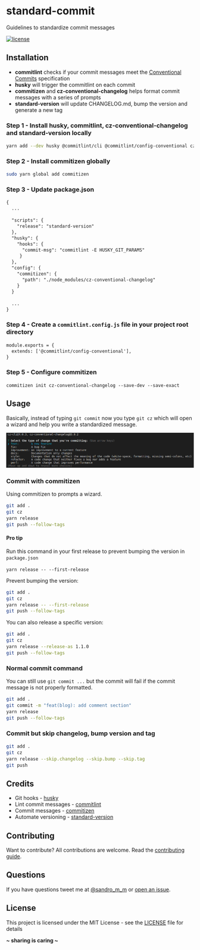 # standard-commit

Guidelines to standardize commit messages

[![license](https://img.shields.io/badge/License-MIT-blue.svg?style=flat)](LICENSE)

## Installation

- **commitlint** checks if your commit messages meet the [Conventional Commits](https://conventionalcommits.org/) specification
- **husky** will trigger the commitlint on each commit
- **commitizen** and **cz-conventional-changelog** helps format commit messages with a series of prompts
- **standard-version** will update CHANGELOG.md, bump the version and generate a new tag

### Step 1 - Install husky, commitlint, cz-conventional-changelog and standard-version locally

```sh
yarn add --dev husky @commitlint/cli @commitlint/config-conventional cz-conventional-changelog standard-version
```

### Step 2 - Install commitizen globally

```sh
sudo yarn global add commitizen
```

### Step 3 - Update package.json

```
{
  ...

  "scripts": {
    "release": "standard-version"
  },
  "husky": {
    "hooks": {
      "commit-msg": "commitlint -E HUSKY_GIT_PARAMS"
     }
  },
  "config": {
    "commitizen": {
      "path": "./node_modules/cz-conventional-changelog"
    }
  }

  ...
}
```

### Step 4 - Create a `commitlint.config.js` file in your project root directory

```
module.exports = {
  extends: ['@commitlint/config-conventional'],
}
```

### Step 5 - Configure commitizen

`commitizen init cz-conventional-changelog --save-dev --save-exact`

## Usage

Basically, instead of typing `git commit` now you type `git cz` which will open a wizard and help you write a standardized message.

![Commitizen template](docs/img/commitizen_01.png)

### Commit with commitizen

Using commitizen to prompts a wizard.

```sh
git add .
git cz
yarn release
git push --follow-tags
```

#### Pro tip

Run this command in your first release to prevent bumping the version in `package.json`

`yarn release -- --first-release`

Prevent bumping the version:

```sh
git add .
git cz
yarn release -- --first-release
git push --follow-tags
```

You can also release a specific version:

```sh
git add .
git cz
yarn release --release-as 1.1.0
git push --follow-tags
```

### Normal commit command

You can still use `git commit ...` but the commit will fail if the commit message is not properly formatted.

```sh
git add .
git commit -m "feat(blog): add comment section"
yarn release
git push --follow-tags
```

### Commit but skip changelog, bump version and tag

```sh
git add .
git cz
yarn release --skip.changelog --skip.bump --skip.tag
git push
```

## Credits

- Git hooks - [husky](https://github.com/typicode/husky)
- Lint commit messages - [commitlint](https://github.com/conventional-changelog/commitlint)
- Commit messages - [commitizen](https://github.com/commitizen/cz-cli)
- Automate versioning - [standard-version](https://github.com/conventional-changelog/standard-version)

## Contributing

Want to contribute? All contributions are welcome. Read the [contributing guide](CONTRIBUTING.md).

## Questions

If you have questions tweet me at [@sandro_m_m](https://twitter.com/sandro_m_m) or [open an issue](../../issues/new).

## License

This project is licensed under the MIT License - see the [LICENSE](LICENSE) file for details

**~ sharing is caring ~**
